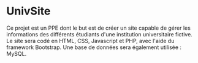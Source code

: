 # UnivSite
Ce projet est un PPE dont le but est de créer un site capable de gérer les informations des différents étudiants d'une institution universitaire fictive. Le site sera codé en HTML, CSS, Javascript et PHP, avec l'aide du framework Bootstrap. Une base de données sera également utilisée : MySQL.
